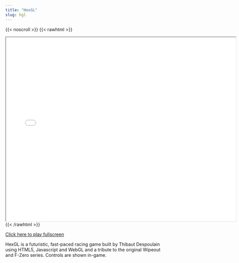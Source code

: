 ```yaml
---
title: "HexGL"
slug: hgl
---
```


{{< noscroll >}}
{{< rawhtml >}}
<iframe width="720" height="576" name="iframe" src="/cjs-garchive/hgl/index.html"></iframe>
{{< /rawhtml >}}

[Click here to play fullscreen](/cjs-garchive/hgl)

HexGL is a futuristic, fast-paced racing game built by Thibaut Despoulain using HTML5, Javascript and WebGL and a tribute to the original Wipeout and F-Zero series.
Controls are shown in-game.
